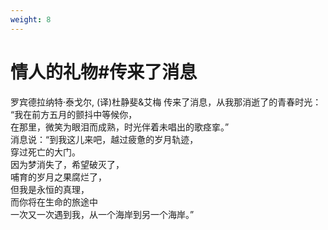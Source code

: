 ```yaml
---
weight: 8
---
```

# 情人的礼物#传来了消息

罗宾德拉纳特·泰戈尔, (译)杜静斐&艾梅
传来了消息，从我那消逝了的青春时光：  
“我在前方五月的颤抖中等候你，  
在那里，微笑为眼泪而成熟，时光伴着未唱出的歌痉挛。”  
消息说：“到我这儿来吧，越过疲惫的岁月轨迹，  
穿过死亡的大门。  
因为梦消失了，希望破灭了，  
哺育的岁月之果腐烂了，  
但我是永恒的真理，  
而你将在生命的旅途中  
一次又一次遇到我，从一个海岸到另一个海岸。”